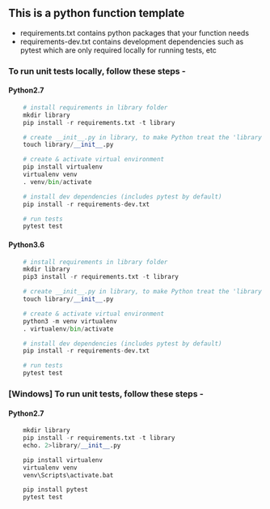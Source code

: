 ## This is a python function template

* requirements.txt contains python packages that your function needs
* requirements-dev.txt contains development dependencies such as pytest which are only required locally for running tests, etc

### To run unit tests locally, follow these steps -

#### Python2.7
```python
    # install requirements in library folder
    mkdir library
    pip install -r requirements.txt -t library

    # create __init__.py in library, to make Python treat the 'library' as a package
    touch library/__init__.py

    # create & activate virtual environment
    pip install virtualenv
    virtualenv venv
    . venv/bin/activate

    # install dev dependencies (includes pytest by default)
    pip install -r requirements-dev.txt

    # run tests
    pytest test
```
#### Python3.6
```python
    # install requirements in library folder
    mkdir library
    pip3 install -r requirements.txt -t library

    # create __init__.py in library, to make Python treat the 'library' as a package
    touch library/__init__.py

    # create & activate virtual environment
    python3 -m venv virtualenv
    . virtualenv/bin/activate

    # install dev dependencies (includes pytest by default)
    pip install -r requirements-dev.txt

    # run tests
    pytest test
```

### [Windows] To run unit tests, follow these steps -

#### Python2.7

```python
    mkdir library
    pip install -r requirements.txt -t library
    echo. 2>library/__init__.py

    pip install virtualenv
    virtualenv venv
    venv\Scripts\activate.bat

    pip install pytest
    pytest test
```